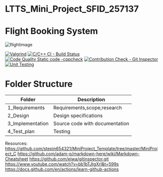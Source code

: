 # LTTS_Mini_Project_SFID_257137

# Flight Booking System
![flightimage](https://user-images.githubusercontent.com/81014114/114928093-ce8ec480-9e4f-11eb-8c69-6436a33d4bc9.jpg)



[![Valgrind](https://github.com/kenjpais/LTTS_Mini_Project_SFID_257137/actions/workflows/Valgrind@test.yml/badge.svg)](https://github.com/kenjpais/LTTS_Mini_Project_SFID_257137/actions/workflows/Valgrind@test.yml)   [![C/C++ CI - Build Status](https://github.com/kenjpais/LTTS_Mini_Project_SFID_257137/actions/workflows/c-build.yml/badge.svg)](https://github.com/kenjpais/LTTS_Mini_Project_SFID_257137/actions/workflows/c-build.yml)   [![Code Quality Static code -cppcheck](https://github.com/kenjpais/LTTS_Mini_Project_SFID_257137/actions/workflows/cppcheck.yml/badge.svg)](https://github.com/kenjpais/LTTS_Mini_Project_SFID_257137/actions/workflows/cppcheck.yml)   [![Contribution Check - Git Inspector](https://github.com/kenjpais/LTTS_Mini_Project_SFID_257137/actions/workflows/gitinspector.yml/badge.svg)](https://github.com/kenjpais/LTTS_Mini_Project_SFID_257137/actions/workflows/gitinspector.yml) [![Unit Testing](https://github.com/kenjpais/LTTS_Mini_Project_SFID_257137/actions/workflows/unity@test.yml/badge.svg)](https://github.com/kenjpais/LTTS_Mini_Project_SFID_257137/actions/workflows/unity@test.yml)

# Folder Structure

|Folder|Description|
|------|-----------|
|1_Requirements|Requirements,scope,research|
|2_Design|Design specifications|
|3_Implementation|Source code with documentation|
|4_Test_plan|Testing|



Resources:
https://github.com/stepin654321/MiniProject_Template/tree/master/MiniProject_C
https://github.com/adam-p/markdown-here/wiki/Markdown-Cheatsheet
https://github.com/ejwa/gitinspector.git
https://www.youtube.com/watch?v=bb1bTJtgXrI&t=599s
https://docs.github.com/en/actions/learn-github-actions
